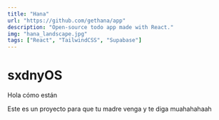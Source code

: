 ```yaml
---
title: "Hana"
url: "https://github.com/gethana/app"
description: "Open-source todo app made with React."
img: "hana_landscape.jpg"
tags: ["React", "TailwindCSS", "Supabase"]
---
```


# sxdnyOS

Hola cómo están

Este es un proyecto para que tu madre venga y te diga muahahahaah